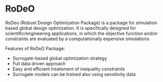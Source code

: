 # RoDeO
RoDeo (Robust Design Optimization Package) is a package for simulation based global design optimization. It is specifically designed
for scientific/engineering applications, in which the objective function and/or constraints are evaluated by a computationally expensive simulations. 

Features of RoDeO Package:
- Surrogate-based global optimization strategy
- Full data driven approach
- Easy and efficient treatement of inequality constraints
- Surrogate models can be trained also using sensitivity data
 
